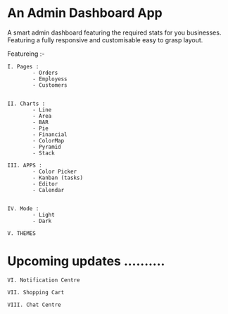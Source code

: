 # An Admin Dashboard App 

A smart admin dashboard featuring the required stats for you businesses.
Featuring a fully responsive and customisable easy to grasp layout.


Featureing :-

    I. Pages :
            - Orders
            - Employess
            - Customers
    
    
    II. Charts :
            - Line 
            - Area
            - BAR
            - Pie
            - Financial
            - ColorMap
            - Pyramid
            - Stack

    III. APPS :
            - Color Picker
            - Kanban (tasks)
            - Editor
            - Calendar


    IV. Mode :
            - Light
            - Dark

    V. THEMES
    
#    Upcoming updates ..........

    VI. Notification Centre

    VII. Shopping Cart

    VIII. Chat Centre


